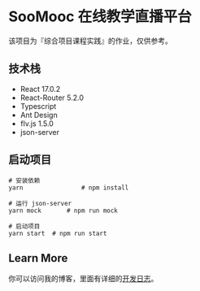 # SooMooc 在线教学直播平台

该项目为『综合项目课程实践』的作业，仅供参考。

## 技术栈

- React 17.0.2
- React-Router 5.2.0
- Typescript
- Ant Design 
- flv.js 1.5.0
- json-server

## 启动项目

```shell
# 安装依赖
yarn 				# npm install

# 运行 json-server
yarn mock		# npm run mock

# 启动项目
yarn start 	# npm run start
```

## Learn More

你可以访问我的博客，里面有详细的[开发日志](https://blog.ethanloo.top/post/2021-05-09-SooMooc/%E9%A1%B9%E7%9B%AE%E5%90%AF%E5%8A%A8%20-%20SooMooc%20%E7%9B%B4%E6%92%AD%E5%B9%B3%E5%8F%B0/)。
